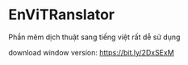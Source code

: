 # EnViTRanslator
Phần mêm dịch thuật sang tiếng việt rất dễ sử dụng

download window version: https://bit.ly/2DxSExM
